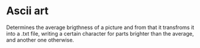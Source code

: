 # Ascii art
Determines the average brigthness of a picture and from that it transfroms it into a .txt file, writing a certain character for parts brighter than the average, and another one otherwise.
